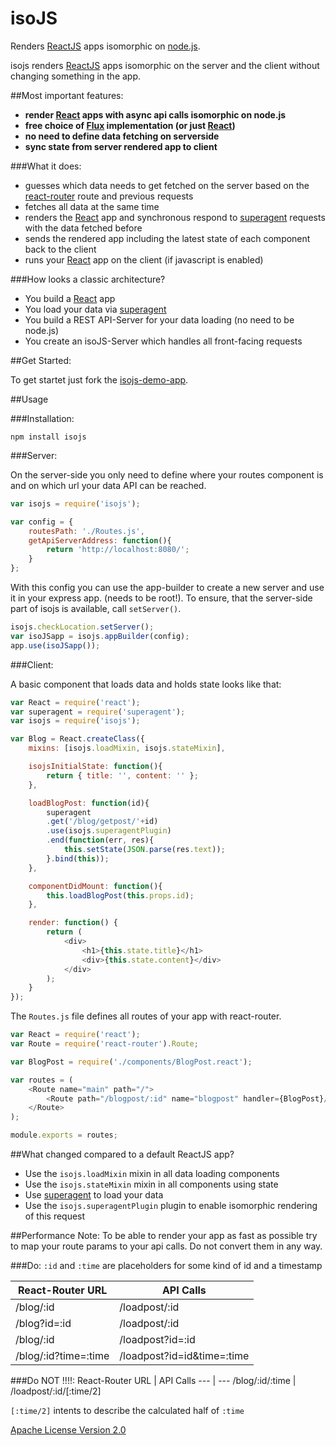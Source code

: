 # isoJS
Renders [ReactJS](https://github.com/facebook/react) apps isomorphic on [node.js](https://github.com/joyent/node).

isojs renders [ReactJS](https://github.com/facebook/react) apps isomorphic on the server and the client without changing something in the app.

##Most important features:
- **render [React](https://github.com/facebook/react) apps with async api calls isomorphic on node.js**
- **free choice of [Flux](https://github.com/facebook/flux) implementation (or just [React](https://github.com/facebook/react))**
- **no need to define data fetching on serverside**
- **sync state from server rendered app to client**

###What it does:
- guesses which data needs to get fetched on the server based on the [react-router](https://github.com/rackt/react-router) route and previous requests
- fetches all data at the same time
- renders the [React](https://github.com/facebook/react) app and synchronous respond to [superagent](https://github.com/visionmedia/superagent) requests with the data fetched before
- sends the rendered app including the latest state of each component back to the client
- runs your [React](https://github.com/facebook/react) app on the client (if javascript is enabled)


###How looks a classic architecture?
- You build a [React](https://github.com/facebook/react) app
- You load your data via [superagent](https://github.com/visionmedia/superagent)
- You build a REST API-Server for your data loading (no need to be node.js)
- You create an isoJS-Server which handles all front-facing requests

##Get Started:

To get startet just fork the [isojs-demo-app](https://github.com/dustin-H/isojs-demo).

##Usage

###Installation:

`npm install isojs`

###Server:

On the server-side you only need to define where your routes component is and on which url your data API can be reached.

```js
var isojs = require('isojs');

var config = {
	routesPath: './Routes.js',
	getApiServerAddress: function(){
		return 'http://localhost:8080/';
	}
};
```

With this config you can use the app-builder to create a new server and use it in your express app. (needs to be root!). To ensure, that the server-side part of isojs is available, call `setServer()`.

```js
isojs.checkLocation.setServer();
var isoJSapp = isojs.appBuilder(config);
app.use(isoJSapp());
```

###Client:

A basic component that loads data and holds state looks like that:

```js
var React = require('react');
var superagent = require('superagent');
var isojs = require('isojs');

var Blog = React.createClass({
	mixins: [isojs.loadMixin, isojs.stateMixin],

	isojsInitialState: function(){
		return { title: '', content: '' };
	},

	loadBlogPost: function(id){
		superagent
		.get('/blog/getpost/'+id)
		.use(isojs.superagentPlugin)
		.end(function(err, res){
			this.setState(JSON.parse(res.text));
		}.bind(this));
	},

	componentDidMount: function(){
		this.loadBlogPost(this.props.id);
	},

	render: function() {
		return (
			<div>
				<h1>{this.state.title}</h1>
				<div>{this.state.content}</div>
			</div>
		);
	}
});

```

The `Routes.js` file defines all routes of your app with react-router.

```js
var React = require('react');
var Route = require('react-router').Route;

var BlogPost = require('./components/BlogPost.react');

var routes = (
	<Route name="main" path="/">
		<Route path="/blogpost/:id" name="blogpost" handler={BlogPost}/>
	</Route>
);

module.exports = routes;
```

##What changed compared to a default ReactJS app?
- Use the `isojs.loadMixin` mixin in all data loading components
- Use the `isojs.stateMixin` mixin in all components using state
- Use [superagent](https://github.com/visionmedia/superagent) to load your data
- Use the `isojs.superagentPlugin` plugin to enable isomorphic rendering of this request

##Performance Note:
To be able to render your app as fast as possible try to map your route params to your api calls. Do not convert them in any way.

###Do:
`:id` and `:time` are placeholders for some kind of id and a timestamp

React-Router URL | API Calls
 --- | ---
/blog/:id | /loadpost/:id
/blog?id=:id | /loadpost/:id
/blog/:id | /loadpost?id=:id
/blog/:id?time=:time | /loadpost?id=id&time=:time

###Do NOT !!!!:
React-Router URL | API Calls
 --- | ---
/blog/:id/:time | /loadpost/:id/[:time/2]

`[:time/2]` intents to describe the calculated half of `:time`



[Apache License Version 2.0](LICENSE)
